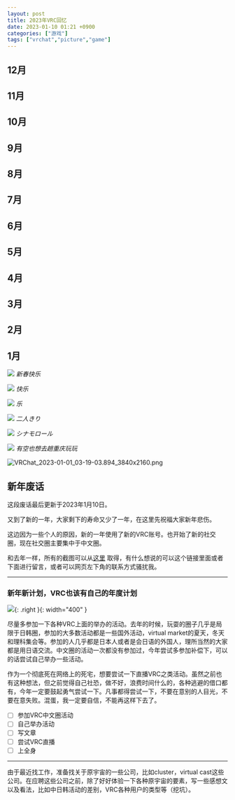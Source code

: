 ```yaml
---
layout: post
title: 2023年VRC回忆
date: 2023-01-10 01:21 +0900
categories: ["游戏"]
tags: ["vrchat","picture","game"] 
---
```


## 12月

## 11月

## 10月

## 9月

## 8月

## 7月

## 6月

## 5月

## 4月

## 3月

## 2月

## 1月

![](https://vip2.loli.io/2023/01/22/wYynselVX6auDTz.png)
_新春快乐_

![](https://vip2.loli.io/2023/01/22/CqzcuoH5PSl8MsQ.png)
_快乐_

![](https://vip2.loli.io/2023/01/22/FeZ15vWs927lthn.png)
_乐_

![](https://vip2.loli.io/2023/01/22/xHWdAjBLJ3kSyge.png)
_二人きり_

![](https://vip2.loli.io/2023/01/22/DOL8fZceQyNbKIo.png)
_シナモロール_

![](https://vip2.loli.io/2023/01/22/ejwI3PZJL2YVlW9.png)
_有空也想去趟重庆玩玩_

![VRChat_2023-01-01_03-19-03.894_3840x2160.png](https://vip2.loli.io/2023/01/10/Ju9x5dvKUQGhpql.png)

## 新年废话

这段废话最后更新于2023年1月10日。

又到了新的一年，大家剩下的寿命又少了一年，在这里先祝福大家新年悲伤。

这边因为一些个人的原因，新的一年使用了新的VRC账号。也开始了新的社交圈，现在社交圈主要集中于中文圈。

和去年一样，所有的截图可以从[这里](https://pan.baidu.com/s/1hfzRPnuXrwW3gFx1yft8gg?pwd=6666) 取得，有什么想说的可以这个链接里面或者下面进行留言，或者可以网页左下角的联系方式骚扰我。

---

### 新年新计划，VRC也该有自己的年度计划

![](https://vip2.loli.io/2023/01/10/iAGt8wQUeSqsbXN.png){: .right  }{: width="400" }

尽量多参加一下各种VRC上面的举办的活动。去年的时候，玩耍的圈子几乎是局限于日韩圈，参加的大多数活动都是一些国外活动，virtual market的夏天，冬天和理科集会等。参加的人几乎都是日本人或者是会日语的外国人，理所当然的大家都是用日语交流。中文圈的活动一次都没有参加过，今年尝试多参加补偿下，可以的话尝试自己举办一些活动。

作为一个彻底死在网络上的死宅，想要尝试一下直播VRC之类活动。虽然之前也有这种想法，但之前觉得自己社恐，做不好，浪费时间什么的，各种逃避的借口都有，今年一定要鼓起勇气尝试一下。凡事都得尝试一下，不要在意别的人目光，不要在意失败。混蛋，我一定要自信，不能再这样下去了。

- [ ] 参加VRC中文圈活动
- [ ] 自己举办活动
- [ ] 写文章
- [ ] 尝试VRC直播
- [ ] 上全身

---

由于最近找工作，准备找关于原宇宙的一些公司，比如cluster，virtual cast这些公司。在应聘这些公司之前，除了好好体验一下各种原宇宙的要素，写一些感想文以及看法，比如中日韩活动的差别，VRC各种用户的类型等（挖坑）。

